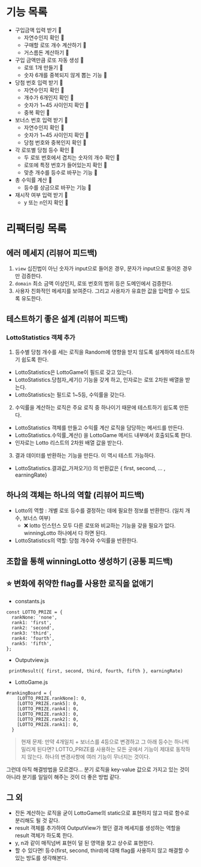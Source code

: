 # 기능 목록

- 구입금액 입력 받기 💖
  - 자연수인지 확인 💖
  - 구매할 로또 개수 계산하기 💖
  - 거스름돈 계산하기 💖
- 구입 금액만큼 로또 자동 생성 💖
  - 로또 1개 만들기 💖
  - 숫자 6개를 중복되지 않게 뽑는 기능 💖
- 당첨 번호 입력 받기 💖
  - 자연수인지 확인 💖
  - 개수가 6개인지 확인 💖
  - 숫자가 1~45 사이인지 확인 💖
  - 중복 확인 💖
- 보너스 번호 입력 받기 💖
  - 자연수인지 확인 💖
  - 숫자가 1~45 사이인지 확인 💖
  - 당첨 번호와 중복인지 확인 💖
- 각 로또별 당첨 등수 확인 💖
  - 두 로또 번호에서 겹치는 숫자의 개수 확인 💖
  - 로또에 특정 번호가 들어있는지 확인 💖
  - 맞춘 개수를 등수로 바꾸는 기능 💖
- 총 수익률 계산 💖
  - 등수를 상금으로 바꾸는 기능 💖
- 재시작 여부 입력 받기 💖
  - y 또는 n인지 확인 💖

# 리팩터링 목록

## 에러 메세지 (리뷰어 피드백)

1. `view` 십진법이 아닌 숫자가 input으로 들어온 경우, 문자가 input으로 들어온 경우만 검증한다.
2. `domain` 최소 금액 이상인지, 로또 번호의 범위 등은 도메인에서 검증한다.
3. 사용자 친화적인 메세지를 보여준다. 그리고 사용자가 유효한 값을 입력할 수 있도록 유도한다.

## 테스트하기 좋은 설계 (리뷰어 피드백)

### LottoStatistics 객체 추가

1. 등수별 당첨 개수를 세는 로직을 Random에 영향을 받지 않도록 설계하여 테스트하기 쉽도록 한다.

- LottoStatistics은 LottoGame이 필드로 갖고 있는다.
- LottoStatistics.당첨자\_세기() 기능을 갖게 하고, 인자로는 로또 2차원 배열을 받는다.
- LottoStatistics는 필드로 1~5등, 수익률을 갖는다.

2. 수익률을 계산하는 로직은 주요 로직 중 하나이기 때문에 테스트하기 쉽도록 만든다.

- LottoStatistics 객체를 만들고 수익률 계산 로직을 담당하는 메서드를 만든다.
- LottoStatistics.수익률\_계산() 을 LottoGame 메서드 내부에서 호출되도록 한다.
- 인자로는 Lotto 리스트의 2차원 배열 값을 받는다.

3. 결과 데이터를 반환하는 기능을 만든다. 이 역시 테스트 가능하다.

- LottoStatistics.결과값\_가져오기() 의 반환값은 { first, second, ... , earningRate}

## 하나의 객체는 하나의 역할 (리뷰어 피드백)

- Lotto의 역할 : 개별 로또 등수를 결정하는 데에 필요한 정보를 반환한다. (일치 개수, 보너스 여부)
  - ❌ lotto 인스턴스 모두 다른 로또와 비교하는 기능을 갖을 필요가 없다. winningLotto 하나에서 다 하면 된다.
- LottoStatistics의 역할: 당첨 개수와 수익률을 반환한다.

## 조합을 통해 winningLotto 생성하기 (공통 피드백)

## ⭐️ 변화에 취약한 flag를 사용한 로직을 없애기

- constants.js

```
const LOTTO_PRIZE = {
  rankNone: 'none',
  rank1: 'first',
  rank2: 'second',
  rank3: 'third',
  rank4: 'fourth',
  rank5: 'fifth',
};
```

- Outputview.js

```
 printResult({ first, second, third, fourth, fifth }, earningRate)
```

- LottoGame.js

```
#rankingBoard = {
    [LOTTO_PRIZE.rankNone]: 0,
    [LOTTO_PRIZE.rank5]: 0,
    [LOTTO_PRIZE.rank4]: 0,
    [LOTTO_PRIZE.rank3]: 0,
    [LOTTO_PRIZE.rank2]: 0,
    [LOTTO_PRIZE.rank1]: 0,
  }
```

> 현재 문제: 만약 4개일치 + 보너스를 4등으로 변경하고 그 아래 등수는 하나씩 밀리게 된다면? LOTTO_PRIZE를 사용하는 모든 곳에서 기능이 제대로 동작하지 않는다. 하나의 변경사항에 여러 기능이 무너지는 것이다.

그런데 아직 해결방법을 모르겠다... 분기 로직을 key-value 값으로 가지고 있는 것이 아니라 분기를 일일이 해주는 것이 더 좋은 방법 같다.

## 그 외

- 잔돈 계산하는 로직을 굳이 LottoGame의 static으로 표현하지 않고 따로 함수로 분리해도 될 것 같다.
- result 객체를 추가하여 OutputView가 했던 결과 메세지를 생성하는 역할을 result 객체가 하도록 한다.
- y, n과 같이 매직넘버 표현이 덜 된 영역을 찾고 상수로 표현한다.
- 할 수 있다면! 등수(first, second, third)에 대해 flag를 사용하지 않고 해결할 수 있는 방도를 생각해본다.

```

```
